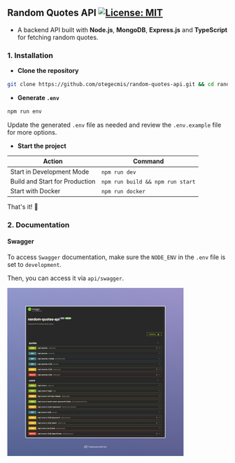 ## Random Quotes API [![License: MIT](https://img.shields.io/badge/License-MIT-yellow.svg)](https://github.com/otegecmis/random-quotes-api/blob/main/LICENSE.md)

- A backend API built with **Node.js**, **MongoDB**, **Express.js** and **TypeScript** for fetching random quotes.

### 1. Installation

- **Clone the repository**

```sh
git clone https://github.com/otegecmis/random-quotes-api.git && cd random-quotes-api
```

- **Generate `.env`**

```sh
npm run env
```

Update the generated `.env` file as needed and review the `.env.example` file for more options.

- **Start the project**

| Action                                 | Command                             |
| -------------------------------------- | ----------------------------------- |
| Start in Development Mode              | `npm run dev`                       |
| Build and Start for Production         | `npm run build && npm run start`    |
| Start with Docker                      | `npm run docker`                    |

That's it! 🥳

### 2. Documentation

#### Swagger

To access `Swagger` documentation, make sure the `NODE_ENV` in the `.env` file is set to `development`.

Then, you can access it via `api/swagger`.

<div style="float: left;">
    <img src="assets/swagger.jpeg" style="width: 80%;" />
</div>


